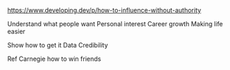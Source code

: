https://www.developing.dev/p/how-to-influence-without-authority

Understand what people want
Personal interest
Career growth
Making life easier

Show how to get it
Data
Credibility

Ref
Carnegie how to win friends